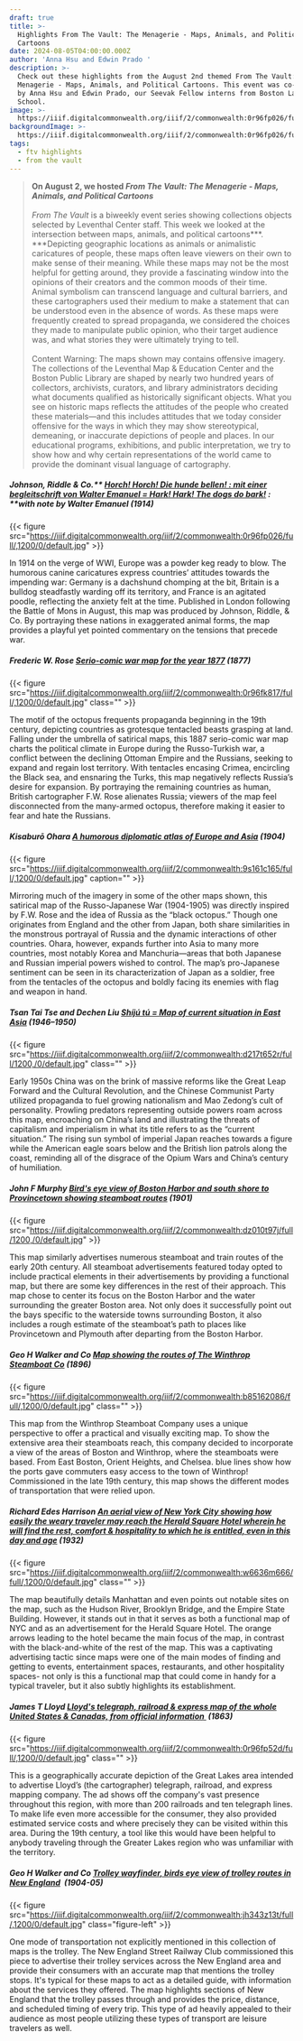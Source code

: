 ```yaml
---
draft: true
title: >-
  Highlights From The Vault: The Menagerie - Maps, Animals, and Political
  Cartoons
date: 2024-08-05T04:00:00.000Z
author: 'Anna Hsu and Edwin Prado '
description: >-
  Check out these highlights from the August 2nd themed From The Vault: The
  Menagerie - Maps, Animals, and Political Cartoons. This event was co-curated
  by Anna Hsu and Edwin Prado, our Seevak Fellow interns from Boston Latin
  School. 
image: >-
  https://iiif.digitalcommonwealth.org/iiif/2/commonwealth:0r96fp026/full/,1200/0/default.jpg
backgroundImage: >-
  https://iiif.digitalcommonwealth.org/iiif/2/commonwealth:0r96fp026/full/,1200/0/default.jpg
tags:
  - ftv highlights
  - from the vault
---
```


> **On August 2, we hosted *From The Vault: The Menagerie - Maps, Animals, and Political Cartoons***\
> \
> *From The Vault* is a biweekly event series showing collections objects selected by Leventhal Center staff. This week we looked at the intersection between maps, animals, and political cartoons\*\*\*. \*\*\*Depicting geographic locations as animals or animalistic caricatures of people, these maps often leave viewers on their own to make sense of their meaning. While these maps may not be the most helpful for getting around, they provide a fascinating window into the opinions of their creators and the common moods of their time. Animal symbolism can transcend language and cultural barriers, and these cartographers used their medium to make a statement that can be understood even in the absence of words. As these maps were frequently created to spread propaganda, we considered the choices they made to manipulate public opinion, who their target audience was, and what stories they were ultimately trying to tell.\
> \
> Content Warning: The maps shown may contains offensive imagery. The collections of the Leventhal Map & Education Center and the Boston Public Library are shaped by nearly two hundred years of collectors, archivists, curators, and library administrators deciding what documents qualified as historically significant objects. What you see on historic maps reflects the attitudes of the people who created these materials—and this includes attitudes that we today consider offensive for the ways in which they may show stereotypical, demeaning, or inaccurate depictions of people and places. In our educational programs, exhibitions, and public interpretation, we try to show how and why certain representations of the world came to provide the dominant visual language of cartography.

##### Johnson, Riddle & Co.** *[Horch! Horch! Die hunde bellen! : mit einer begleitschrift von Walter Emanuel = Hark! Hark! The dogs do bark!](https://collections.leventhalmap.org/search/commonwealth:0r96fp01x)* : **with note by Walter Emanuel (1914)

{{< figure src="https://iiif.digitalcommonwealth.org/iiif/2/commonwealth:0r96fp026/full/,1200/0/default.jpg" >}}

In 1914 on the verge of WWI, Europe was a powder keg ready to blow. The humorous canine caricatures express countries’ attitudes towards the impending war: Germany is a dachshund chomping at the bit, Britain is a bulldog steadfastly warding off its territory, and France is an agitated poodle, reflecting the anxiety felt at the time. Published in London following the Battle of Mons in August, this map was produced by Johnson, Riddle, & Co. By portraying these nations in exaggerated animal forms, the map provides a playful yet pointed commentary on the tensions that precede war.

##### Frederic W. Rose [Serio-comic war map for the year 1877](https://collections.leventhalmap.org/search/commonwealth:0r96fk80z) (1877)

{{< figure src="https://iiif.digitalcommonwealth.org/iiif/2/commonwealth:0r96fk817/full/,1200/0/default.jpg" class="" >}}

The motif of the octopus frequents propaganda beginning in the 19th century, depicting countries as grotesque tentacled beasts grasping at land. Falling under the umbrella of satirical maps, this 1887 serio-comic war map charts the political climate in Europe during the Russo-Turkish war, a conflict between the declining Ottoman Empire and the Russians, seeking to expand and regain lost territory. With tentacles encasing Crimea, encircling the Black sea, and ensnaring the Turks, this map negatively reflects Russia’s desire for expansion. By portraying the remaining countries as human, British cartographer F.W. Rose alienates Russia; viewers of the map feel disconnected from the many-armed octopus, therefore making it easier to fear and hate the Russians.

##### Kisaburō Ohara [A humorous diplomatic atlas of Europe and Asia](https://collections.leventhalmap.org/search/commonwealth:9s161c15w) (1904)

{{< figure src="https://iiif.digitalcommonwealth.org/iiif/2/commonwealth:9s161c165/full/,1200/0/default.jpg" caption="" >}}

Mirroring much of the imagery in some of the other maps shown, this satirical map of the Russo-Japanese War (1904-1905) was directly inspired by F.W. Rose and the idea of Russia as the “black octopus.” Though one originates from England and the other from Japan, both share similarities in the monstrous portrayal of Russia and the dynamic interactions of other countries. Ohara, however, expands further into Asia to many more countries, most notably Korea and Manchuria—areas that both Japanese and Russian imperial powers wished to control. The map’s pro-Japanese sentiment can be seen in its characterization of Japan as a soldier, free from the tentacles of the octopus and boldly facing its enemies with flag and weapon in hand.

##### Tsan Tai Tse and Dechen Liu [Shíjú tú = Map of current situation in East Asia](https://collections.leventhalmap.org/search/commonwealth:xw42qq877) (1946–1950)

{{< figure src="https://iiif.digitalcommonwealth.org/iiif/2/commonwealth:d217t652r/full/1200,/0/default.jpg" class="" >}}

Early 1950s China was on the brink of massive reforms like the Great Leap Forward and the Cultural Revolution, and the Chinese Communist Party utilized propaganda to fuel growing nationalism and Mao Zedong’s cult of personality. Prowling predators representing outside powers roam across this map, encroaching on China’s land and illustrating the threats of capitalism and imperialism in what its title refers to as the “current situation.” The rising sun symbol of imperial Japan reaches towards a figure while the American eagle soars below and the British lion patrols along the coast, reminding all of the disgrace of the Opium Wars and China’s century of humiliation.

##### John F Murphy [Bird's eye view of Boston Harbor and south shore to Provincetown showing steamboat routes](https://collections.leventhalmap.org/search/commonwealth:wd3760753) (1901)

{{< figure src="https://iiif.digitalcommonwealth.org/iiif/2/commonwealth:dz010t97j/full/1200,/0/default.jpg" >}}

This map similarly advertises numerous steamboat and train routes of the early 20th century. All steamboat advertisements featured today opted to include practical elements in their advertisements by providing a functional map, but there are some key differences in the rest of their approach. This map chose to center its focus on the Boston Harbor and the water surrounding the greater Boston area. Not only does it successfully point out the bays specific to the waterside towns surrounding Boston, it also includes a rough estimate of the steamboat’s path to places like Provincetown and Plymouth after departing from the Boston Harbor.  

##### Geo H Walker and Co [Map showing the routes of The Winthrop Steamboat Co](https://collections.leventhalmap.org/search/commonwealth:x059cc723) (1896)

{{< figure src="https://iiif.digitalcommonwealth.org/iiif/2/commonwealth:b85162086/full/,1200/0/default.jpg" class="" >}}

This map from the Winthrop Steamboat Company uses a unique perspective to offer a practical and visually exciting map. To show the extensive area their steamboats reach, this company decided to incorporate a view of the areas of Boston and Winthrop, where the steamboats were based. From East Boston, Orient Heights, and Chelsea. blue lines show how the ports gave commuters easy access to the town of Winthrop! Commissioned in the late 19th century, this map shows the different modes of transportation that were relied upon.

##### Richard Edes Harrison [An aerial view of New York City showing how easily the weary traveler may reach the Herald Square Hotel wherein he will find the rest, comfort & hospitality to which he is entitled, even in this day and age](https://collections.leventhalmap.org/search/commonwealth:m039np67z) (1932)

{{< figure src="https://iiif.digitalcommonwealth.org/iiif/2/commonwealth:w6636m666/full/,1200/0/default.jpg" class="" >}}

The map beautifully details Manhattan and even points out notable sites on the map, such as the Hudson River, Brooklyn Bridge, and the Empire State Building. However, it stands out in that it serves as both a functional map of NYC and as an advertisement for the Herald Square Hotel. The orange arrows leading to the hotel became the main focus of the map, in contrast with the black-and-white of the rest of the map. This was a captivating advertising tactic since maps were one of the main modes of finding and getting to events, entertainment spaces, restaurants, and other hospitality spaces- not only is this a functional map that could come in handy for a typical traveler, but it also subtly highlights its establishment.

##### James T Lloyd [Lloyd's telegraph, railroad & express map of the whole United States & Canadas, from official information ](https://collections.leventhalmap.org/search/commonwealth:0r96fp514) (1863)

{{< figure src="https://iiif.digitalcommonwealth.org/iiif/2/commonwealth:0r96fp52d/full/,1200/0/default.jpg" class="" >}}

This is a geographically accurate depiction of the Great Lakes area intended to advertise Lloyd’s (the cartographer) telegraph, railroad, and express mapping company. The ad shows off the company's vast presence throughout this region, with more than 200 railroads and ten telegraph lines. To make life even more accessible for the consumer, they also provided estimated service costs and where precisely they can be visited within this area. During the 19th century, a tool like this would have been helpful to anybody traveling through the Greater Lakes region who was unfamiliar with the territory.

##### Geo H Walker and Co [Trolley wayfinder, birds eye view of trolley routes in New England](https://collections.leventhalmap.org/search/commonwealth:jh343z12j)  (1904-05)

{{< figure src="https://iiif.digitalcommonwealth.org/iiif/2/commonwealth:jh343z13t/full/,1200/0/default.jpg" class="figure-left" >}}

One mode of transportation not explicitly mentioned in this collection of maps is the trolley. The New England Street Railway Club commissioned this piece to advertise their trolley services across the New England area and provide their consumers with an accurate map that mentions the trolley stops. It's typical for these maps to act as a detailed guide, with information about the services they offered. The map highlights sections of New England that the trolley passes through and provides the price, distance, and scheduled timing of every trip. This type of ad heavily appealed to their audience as most people utilizing these types of transport are leisure travelers as well. 
